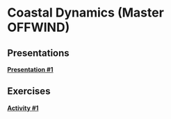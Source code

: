 

#  Coastal Dynamics (Master OFFWIND)

##  Presentations


**[Presentation #1 ][p1]**  

  [p1]: Coastal1_2025.pdf



##  Exercises


**[Activity #1 ][a1]**  

  [a1]: td1.pdf

